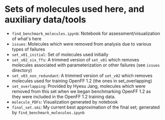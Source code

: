 # Sets of molecules used here, and auxiliary data/tools

- `find_benchmark_molecules.ipynb`: Notebook for assessment/visualization of what's here
- `issues`: Molecules which were removed from analysis due to various types of failures
- `set_v01_initial`: Set of molecules used initially
- `set_v02_six_ffs`: A trimmed version of `set_v01` which removes molecules associated with parameterization or other failures (see `issues` directory)
- `set_v03_non_redundant`: A trimmed version of `set_v02` which removes molecules used for training OpenFF 1.2 (the ones in set_overlapping)
- `set_overlapping`: Provided by Hyesu Jang, molecules which were removed from this set when we began benchmarking OpenFF 1.2 as they were included in the OpenFF 1.2 training data.
- `molecule_PDFs`: Visualization generated by notebook
- `final_set.smi`: My current best approximation of the final set; generated by `find_benchmark_molecules.ipynb`
